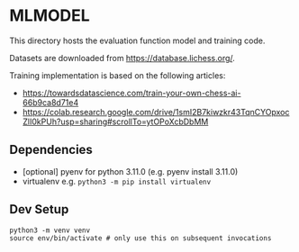 # MLMODEL

This directory hosts the evaluation function model and training code. 

Datasets are downloaded from https://database.lichess.org/.

Training implementation is based on the following articles:

 * https://towardsdatascience.com/train-your-own-chess-ai-66b9ca8d71e4
 * https://colab.research.google.com/drive/1smI2B7kiwzkr43TqnCYOpxocZlI0kPUh?usp=sharing#scrollTo=ytOPoXcbDbMM

## Dependencies
 
 * [optional] pyenv for python 3.11.0 (e.g. pyenv install 3.11.0)
 * virtualenv e.g. `python3 -m pip install virtualenv`

## Dev Setup

```
python3 -m venv venv
source env/bin/activate # only use this on subsequent invocations
```
